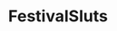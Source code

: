 ---
title: FestivalSluts
crosslinks:
- u_imguralbumbot
- livven
- youtubefactsbot
- NegativeWithGold
- youtubot
- autourbanbot
- trashyboners
- bestof
- ChristianGirls
- photoshopbattles
- braceface
- ElfiqueAdaeze
- funny
- thathappened
- sandiego
- cutelittlebutts
- MassiveTitsnAss
- tmsbmeta
- MassdropBot
- mallninjashit
---